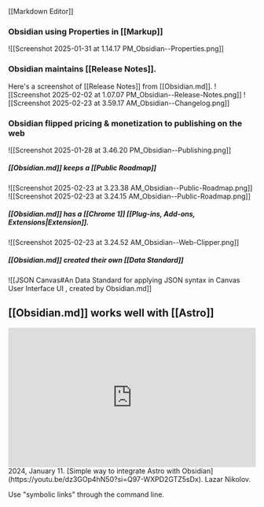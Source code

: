 [[Markdown Editor]]
### Obsidian using Properties in [[Markup]]
![[Screenshot 2025-01-31 at 1.14.17 PM_Obsidian--Properties.png]]
### Obsidian maintains [[Release Notes]].
Here's a screenshot of [[Release Notes]] from [[Obsidian.md]]. 
![[Screenshot 2025-02-02 at 1.07.07 PM_Obsidian--Release-Notes.png]]
![[Screenshot 2025-02-23 at 3.59.17 AM_Obsidian--Changelog.png]]
### Obsidian flipped pricing & monetization to publishing on the web
![[Screenshot 2025-01-28 at 3.46.20 PM_Obsidian--Publishing.png]]


##### [[Obsidian.md]] keeps a [[Public Roadmap]]

![[Screenshot 2025-02-23 at 3.23.38 AM_Obsidian--Public-Roadmap.png]]
![[Screenshot 2025-02-23 at 3.24.15 AM_Obsidian--Public-Roadmap.png]]
##### [[Obsidian.md]] has a [[Chrome 1]] [[Plug-ins,  Add-ons,  Extensions|Extension]].
![[Screenshot 2025-02-23 at 3.24.52 AM_Obsidian--Web-Clipper.png]]
##### [[Obsidian.md]] created their own [[Data Standard]]
![[JSON Canvas#An Data Standard for applying JSON syntax in Canvas User Interface UI , created by Obsidian.md]]

## [[Obsidian.md]] works well with [[Astro]]
<iframe 
  style="aspect-ratio:16/9;width:100%;height:auto" 
  src="https://www.youtube.com/embed/dz3GOp4hN50?si=Q97-WXPD2GTZ5sDx" 
  title="YouTube video player" 
  frameborder="0" 
  allow="accelerometer; autoplay; clipboard-write; encrypted-media; gyroscope; picture-in-picture; web-share" 
  referrerpolicy="strict-origin-when-cross-origin" 
  allowfullscreen
></iframe>
2024, January 11. [Simple way to integrate Astro with Obsidian](https://youtu.be/dz3GOp4hN50?si=Q97-WXPD2GTZ5sDx). Lazar Nikolov.

Use "symbolic links" through the command line.  
